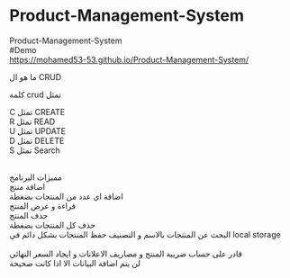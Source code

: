 # Product-Management-System
Product-Management-System<br/>
#Demo<br/>
 https://mohamed53-53.github.io/Product-Management-System/
 
 ما هو ال CRUD<br/>


كلمة crud تمثل<br/>

C  تمثل CREATE<br/>
R  تمثل READ<br/>
U  تمثل UPDATE<br/>
D  تمثل DELETE<br/>
S تمثل Search<br/>


<br/>مميزات البرنامج
<br/>اضافة منتج
<br/>اضافة اي عدد من المنتجات بضغطة
<br/>قراءة و عرض المنتج
<br/>حذف المنتج
<br/>حذف كل المنتجات بضغطة
<br/>البحث عن المنتجات بالاسم و التصنيف
حفظ المنتجات بشكل دائم في local storage<br/>
<br/>قادر على حساب ضريبة المنتج و مصاريف الاعلانات و ايجاد السعر النهائي
 <br/>لن يتم اضافة البيانات الا اذا كانت صحيحة
